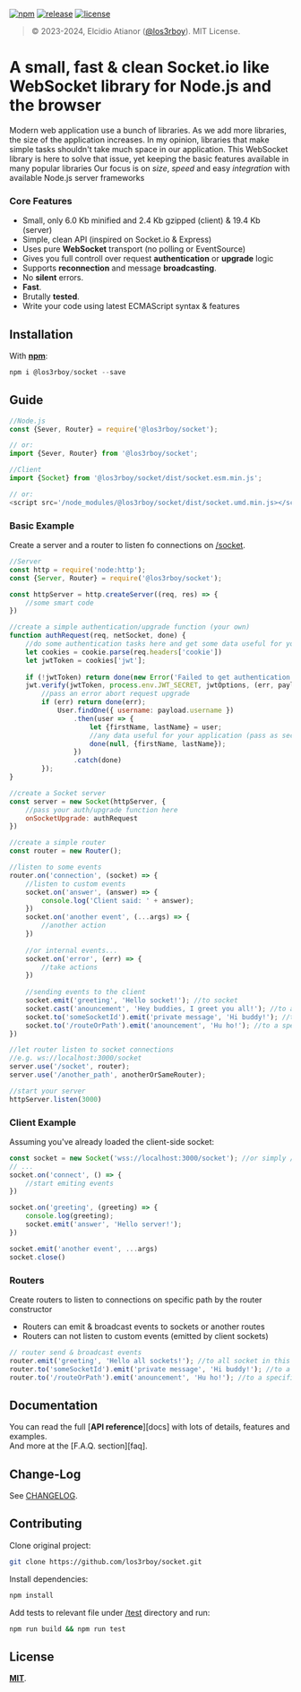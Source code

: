 [![npm](http://img.shields.io/npm/v/@loserboy/socket.svg)](https://www.npmjs.com/package/@los3rboy/socket)
[![release](https://img.shields.io/github/release/los3rboy/socket.svg)](https://github.com/los3rboy/socket)
[![license](http://img.shields.io/npm/l/@los3rboy/socket.svg)](https://github.com/los3rboy/socket/blob/main/LICENSE)

> © 2023-2024, Elcidio Atianor ([@los3rboy](https://github.com/los3rboy)). MIT License.

# A small, fast & clean Socket.io like WebSocket library for Node.js and the browser

Modern web application use a bunch of libraries. As we add more libraries, the size of the application increases.
In my opinion, libraries that make simple tasks shouldn't take much space in our application. 
This WebSocket library is here to solve that issue, yet keeping the basic features available in many popular libraries
Our focus is on *size*, *speed* and easy *integration* with available Node.js server frameworks

### Core Features

- Small, only 6.0 Kb minified and 2.4 Kb gzipped (client) & 19.4 Kb (server)
- Simple, clean API (inspired on Socket.io & Express)
- Uses pure **WebSocket** transport (no polling or EventSource)
- Gives you full controll over request **authentication** or **upgrade** logic
- Supports **reconnection** and message **broadcasting**.
- No **silent** errors.
- **Fast**.
- Brutally **tested**.
- Write your code using latest ECMAScript syntax & features

## Installation

With [**npm**](https://www.npmjs.com/package/@los3rboy/socket):
```js
npm i @los3rboy/socket --save
```  

## Guide

```js
//Node.js
const {Sever, Router} = require('@los3rboy/socket');

// or:
import {Sever, Router} from '@los3rboy/socket';

//Client
import {Socket} from '@los3rboy/socket/dist/socket.esm.min.js';

// or:
<script src='/node_modules/@los3rboy/socket/dist/socket.umd.min.js></script>
```

### Basic Example

Create a server and a router to listen fo connections on [/socket](ws://localhost:3000/socket).
```js
//Server
const http = require('node:http');
const {Server, Router} = require('@los3rboy/socket');

const httpServer = http.createServer((req, res) => {
    //some smart code
})

//create a simple authentication/upgrade function (your own)
function authRequest(req, netSocket, done) {
    //do some authentication tasks here and get some data useful for your application 
    let cookies = cookie.parse(req.headers['cookie'])
    let jwtToken = cookies['jwt'];
    
    if (!jwtToken) return done(new Error('Failed to get authentication token from cookie'))
    jwt.verify(jwtToken, process.env.JWT_SECRET, jwtOptions, (err, payload) => {
        //pass an error abort request upgrade
        if (err) return done(err);
            User.findOne({ username: payload.username })
                .then(user => {
                    let {firstName, lastName} = user;
                    //any data useful for your application (pass as second argument)
                    done(null, {firstName, lastName});
                })
                .catch(done)
        });
}

//create a Socket server
const server = new Socket(httpServer, {
    //pass your auth/upgrade function here 
    onSocketUpgrade: authRequest
})

//create a simple router
const router = new Router();

//listen to some events
router.on('connection', (socket) => {
    //listen to custom events
    socket.on('answer', (answer) => {
        console.log('Client said: ' + answer);
    })
    socket.on('another event', (...args) => {
        //another action
    })
    
    //or internal events...
    socket.on('error', (err) => {
        //take actions
    })
    
    //sending events to the client
    socket.emit('greeting', 'Hello socket!'); //to socket
    socket.cast('anouncement', 'Hey buddies, I greet you all!'); //to another sockets
    socket.to('someSocketId').emit('private message', 'Hi buddy!'); //to a specific socket
    socket.to('/routeOrPath').emit('anouncement', 'Hu ho!'); //to a specific route or path
})

//let router listen to socket connections
//e.g. ws://localhost:3000/socket
server.use('/socket', router);
server.use('/another_path', anotherOrSameRouter);

//start your server
httpServer.listen(3000)
```

### Client Example

Assuming you've already loaded the client-side socket:

```js
const socket = new Socket('wss://localhost:3000/socket'); //or simply /socket
// ...
socket.on('connect', () => {
    //start emiting events
})

socket.on('greeting', (greeting) => {
    console.log(greeting);
    socket.emit('answer', 'Hello server!');
})

socket.emit('another event', ...args)
socket.close()
```

### Routers

Create routers to listen to connections on specific path by the router constructor
- Routers can emit & broadcast events to sockets or another routes
- Routers can not listen to custom events (emitted by client sockets)

```js
// router send & broadcast events
router.emit('greeting', 'Hello all sockets!'); //to all socket in this route
router.to('someSocketId').emit('private message', 'Hi buddy!'); //to a specific socket
router.to('/routeOrPath').emit('anouncement', 'Hu ho!'); //to a specific route or path
```

## Documentation

You can read the full [**API reference**][docs] with lots of details, features and examples.  
And more at the [F.A.Q. section][faq].

## Change-Log

See [CHANGELOG][changelog].

## Contributing

Clone original project:

```sh
git clone https://github.com/los3rboy/socket.git
```

Install dependencies:

```sh
npm install
```

Add tests to relevant file under [/test](test/) directory and run:  

```sh
npm run build && npm run test
```

## License

[**MIT**][license].

[changelog]:https://github.com/los3rboy/socket/blob/main/CHANGELOG.md
[license]:https://github.com/los3rboy/socket/blob/main/LICENSE
